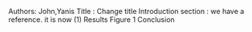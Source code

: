 Authors: John,Yanis 
Title : Change title
Introduction section : we have a reference. it is now (1)
Results
Figure 1
Conclusion
